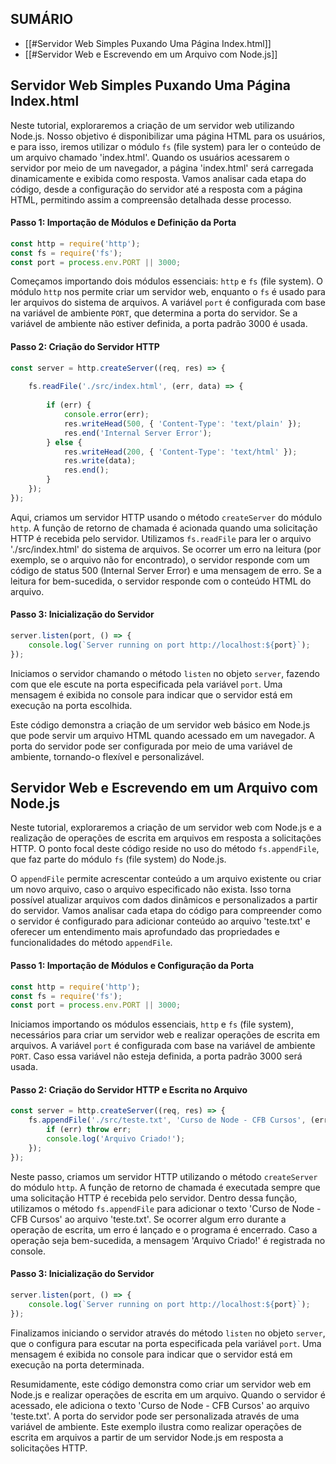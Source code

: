
## SUMÁRIO
- [[#Servidor Web Simples Puxando Uma Página Index.html]]
- [[#Servidor Web e Escrevendo em um Arquivo com Node.js]]

## Servidor Web Simples Puxando Uma Página Index.html

Neste tutorial, exploraremos a criação de um servidor web utilizando Node.js. Nosso objetivo é disponibilizar uma página HTML para os usuários, e para isso, iremos utilizar o módulo `fs` (file system) para ler o conteúdo de um arquivo chamado 'index.html'. Quando os usuários acessarem o servidor por meio de um navegador, a página 'index.html' será carregada dinamicamente e exibida como resposta. Vamos analisar cada etapa do código, desde a configuração do servidor até a resposta com a página HTML, permitindo assim a compreensão detalhada desse processo.

#### Passo 1: Importação de Módulos e Definição da Porta

```javascript
const http = require('http');
const fs = require('fs');
const port = process.env.PORT || 3000;
```

Começamos importando dois módulos essenciais: `http` e `fs` (file system). O módulo `http` nos permite criar um servidor web, enquanto o `fs` é usado para ler arquivos do sistema de arquivos. A variável `port` é configurada com base na variável de ambiente `PORT`, que determina a porta do servidor. Se a variável de ambiente não estiver definida, a porta padrão 3000 é usada.

#### Passo 2: Criação do Servidor HTTP

```javascript
const server = http.createServer((req, res) => {
	
    fs.readFile('./src/index.html', (err, data) => {
		
        if (err) {
            console.error(err);
            res.writeHead(500, { 'Content-Type': 'text/plain' });
            res.end('Internal Server Error');
        } else {
            res.writeHead(200, { 'Content-Type': 'text/html' });
            res.write(data);
            res.end();
        }
    });
});
```

Aqui, criamos um servidor HTTP usando o método `createServer` do módulo `http`. A função de retorno de chamada é acionada quando uma solicitação HTTP é recebida pelo servidor. Utilizamos `fs.readFile` para ler o arquivo './src/index.html' do sistema de arquivos. Se ocorrer um erro na leitura (por exemplo, se o arquivo não for encontrado), o servidor responde com um código de status 500 (Internal Server Error) e uma mensagem de erro. Se a leitura for bem-sucedida, o servidor responde com o conteúdo HTML do arquivo.

#### Passo 3: Inicialização do Servidor

```javascript
server.listen(port, () => {
    console.log(`Server running on port http://localhost:${port}`);
});
```

Iniciamos o servidor chamando o método `listen` no objeto `server`, fazendo com que ele escute na porta especificada pela variável `port`. Uma mensagem é exibida no console para indicar que o servidor está em execução na porta escolhida.

Este código demonstra a criação de um servidor web básico em Node.js que pode servir um arquivo HTML quando acessado em um navegador. A porta do servidor pode ser configurada por meio de uma variável de ambiente, tornando-o flexível e personalizável.


## Servidor Web e Escrevendo em um Arquivo com Node.js

Neste tutorial, exploraremos a criação de um servidor web com Node.js e a realização de operações de escrita em arquivos em resposta a solicitações HTTP. O ponto focal deste código reside no uso do método `fs.appendFile`, que faz parte do módulo `fs` (file system) do Node.js. 

O `appendFile` permite acrescentar conteúdo a um arquivo existente ou criar um novo arquivo, caso o arquivo especificado não exista. Isso torna possível atualizar arquivos com dados dinâmicos e personalizados a partir do servidor. Vamos analisar cada etapa do código para compreender como o servidor é configurado para adicionar conteúdo ao arquivo 'teste.txt' e oferecer um entendimento mais aprofundado das propriedades e funcionalidades do método `appendFile`.

#### Passo 1: Importação de Módulos e Configuração da Porta

```javascript
const http = require('http');
const fs = require('fs');
const port = process.env.PORT || 3000;
```

Iniciamos importando os módulos essenciais, `http` e `fs` (file system), necessários para criar um servidor web e realizar operações de escrita em arquivos. A variável `port` é configurada com base na variável de ambiente `PORT`. Caso essa variável não esteja definida, a porta padrão 3000 será usada.

#### Passo 2: Criação do Servidor HTTP e Escrita no Arquivo

```javascript
const server = http.createServer((req, res) => {
    fs.appendFile('./src/teste.txt', 'Curso de Node - CFB Cursos', (err) => {
        if (err) throw err;
        console.log('Arquivo Criado!');
    });
});
```

Neste passo, criamos um servidor HTTP utilizando o método `createServer` do módulo `http`. A função de retorno de chamada é executada sempre que uma solicitação HTTP é recebida pelo servidor. Dentro dessa função, utilizamos o método `fs.appendFile` para adicionar o texto 'Curso de Node - CFB Cursos' ao arquivo 'teste.txt'. Se ocorrer algum erro durante a operação de escrita, um erro é lançado e o programa é encerrado. Caso a operação seja bem-sucedida, a mensagem 'Arquivo Criado!' é registrada no console.

#### Passo 3: Inicialização do Servidor

```javascript
server.listen(port, () => {
    console.log(`Server running on port http://localhost:${port}`);
});
```

Finalizamos iniciando o servidor através do método `listen` no objeto `server`, que o configura para escutar na porta especificada pela variável `port`. Uma mensagem é exibida no console para indicar que o servidor está em execução na porta determinada.

Resumidamente, este código demonstra como criar um servidor web em Node.js e realizar operações de escrita em um arquivo. Quando o servidor é acessado, ele adiciona o texto 'Curso de Node - CFB Cursos' ao arquivo 'teste.txt'. A porta do servidor pode ser personalizada através de uma variável de ambiente. Este exemplo ilustra como realizar operações de escrita em arquivos a partir de um servidor Node.js em resposta a solicitações HTTP.

